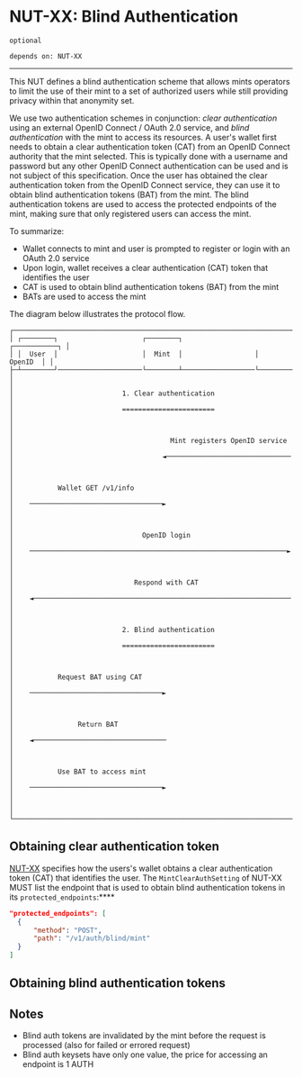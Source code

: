 # NUT-XX: Blind Authentication

`optional`

`depends on: NUT-XX`

---

This NUT defines a blind authentication scheme that allows mints operators to limit the use of their mint to a set of authorized users while still providing privacy within that anonymity set. 

We use two authentication schemes in conjunction: *clear authentication* using an external OpenID Connect / OAuth 2.0 service, and *blind authentication* with the mint to access its resources. A user's wallet first needs to obtain a clear authentication token (CAT) from an OpenID Connect authority that the mint selected. This is typically done with a username and password but any other OpenID Connect authentication can be used and is not subject of this specification. Once the user has obtained the clear authentication token from the OpenID Connect service, they can use it to obtain blind authentication tokens (BAT) from the mint. The blind authentication tokens are used to access the protected endpoints of the mint, making sure that only registered users can access the mint. 

To summarize:
- Wallet connects to mint and user is prompted to register or login with an OAuth 2.0 service
- Upon login, wallet receives a clear authentication (CAT) token that identifies the user
- CAT is used to obtain blind authentication tokens (BAT) from the mint
- BATs are used to access the mint

The diagram below illustrates the protocol flow.

```
┌──────────────────────────────────────────────────────────────────────────┐
│ ┌────────┐                     ┌────────┐                  ┌───────────┐ │
│ │  User  │                     │  Mint  │                  │   OpenID  │ │
├─┴────────┘─────────────────────└────────┴──────────────────└───────────┴─┤
│                                                                          │
│                           1. Clear authentication                        │
│                           =======================                        │
│                                                                          │
│                                       Mint registers OpenID service      │
│                                     ◄───────────────────────────────     │
│                                                                          │
│           Wallet GET /v1/info                                            │
│    ─────────────────────────────────►                                    │
│                                                                          │
│                                OpenID login                              │
│    ────────────────────────────────────────────────────────────────►     │
│                                                                          │
│                              Respond with CAT                            │
│    ◄────────────────────────────────────────────────────────────────     │
│                                                                          │
│                           2. Blind authentication                        │
│                           =======================                        │
│                                                                          │
│           Request BAT using CAT                                          │
│    ─────────────────────────────────►                                    │
│                                                                          │
│                Return BAT                                                │
│    ◄─────────────────────────────────                                    │
│                                                                          │
│           Use BAT to access mint                                         │
│    ─────────────────────────────────►                                    │
│                                                                          │
└──────────────────────────────────────────────────────────────────────────┘
```

## Obtaining clear authentication token
[NUT-XX][XX] specifies how the users's wallet obtains a clear authentication token (CAT) that identifies the user. The `MintClearAuthSetting` of NUT-XX MUST list the endpoint that is used to obtain blind authentication tokens in its `protected_endpoints`:****

```json
"protected_endpoints": [
  {
      "method": "POST",
      "path": "/v1/auth/blind/mint"
  }
]
```
## Obtaining blind authentication tokens


## Notes
- Blind auth tokens are invalidated by the mint before the request is processed (also for failed or errored request)
- Blind auth keysets have only one value, the price for accessing an endpoint is 1 AUTH

[XX]: xx.md
